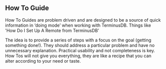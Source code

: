 ## How To Guide

How To Guides are problem driven and are designed to be a source of quick information in ‘doing mode’ when working with TerminusDB. Things like 'How Do I Set Up A Remote from TerminusDB'

The idea is to provide a series of steps with a focus on the goal (getting something done!). They should address a particular problem and have no unnecessary explanation. Practical usability and not completeness is key. How Tos will not give you everything, they are like a recipe that you can alter according to your need or taste.
